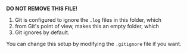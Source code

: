 **DO NOT REMOVE THIS FILE!**

1. Git is configured to ignore the `.log` files in this folder, which
2. from Git's point of view, makes this an empty folder, which
3. Git ignores by default.

You can change this setup by modifying the `.gitignore` file if you want.
